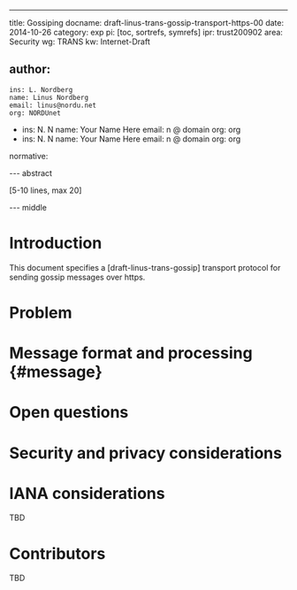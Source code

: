 ---
title: Gossiping
docname: draft-linus-trans-gossip-transport-https-00
date: 2014-10-26
category: exp
pi: [toc, sortrefs, symrefs]
ipr: trust200902
area: Security
wg: TRANS
kw: Internet-Draft

author:
  -
    ins: L. Nordberg
    name: Linus Nordberg
    email: linus@nordu.net
    org: NORDUnet
  -
    ins: N. N
    name: Your Name Here
    email: n @ domain
    org: org
  -
    ins: N. N
    name: Your Name Here
    email: n @ domain
    org: org

normative:

--- abstract

\[5-10 lines, max 20\]

--- middle

# Introduction

This document specifies a [draft-linus-trans-gossip] transport
protocol for sending gossip messages over https.

# Problem

# Message format and processing {#message}

# Open questions

# Security and privacy considerations

# IANA considerations
TBD

# Contributors
TBD
